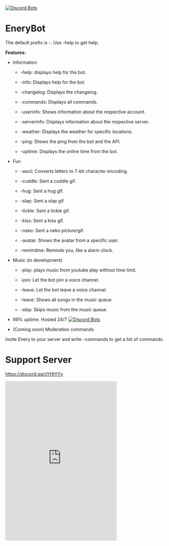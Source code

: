 [![Discord Bots](https://discordbots.org/api/widget/567361492287094784.svg)](https://discordbots.org/bot/567361492287094784)


# EneryBot
The default prefix is -. Use -help to get help.


**Features:**


- Information


     - -help: displays help for the bot.
    
    
     - -info: Displays help for the bot.
     

     - -changelog: Displays the changelog.


     - -commands: Displays all commands.
    

     - -userinfo: Shows information about the respective account.
     
     
     - -serverinfo: Displays information about the respective server.
    
    
     - -weather: Displays the weather for specific locations.     


     - -ping: Shows the ping from the bot and the API.
     
     
     - -uptime: Displays the online time from the bot.
     
     
- Fun


     - -ascii: Converts letters to 7-bit character encoding.
    
    
     - -cuddle: Sent a cuddle gif.
    
    
     - -hug: Sent a hug gif.
     
     
     - -slap: Sent a slap gif.
     
     
     - -tickle: Sent a tickle gif.
     
     
     - -kiss: Sent a kiss gif.
     
     
     - -neko: Sent a neko picture/gif.
     

     - -avatar: Shows the avatar from a specific user.
     
     
     - -remindme: Reminds you, like a alarm clock.
     
     

- Music (in development)


     - -play: plays music from youtube play without time limit.


     - -join: Let the bot join a voice channel.
     
     
     - -leave: Let the bot leave a voice channel.
     

     - -leave: Shows all songs in the music queue.
     
    
     - -skip: Skips music from the music queue.
     
     
- 99% uptime. Hosted 24/7
[![Discord Bots](https://discordbots.org/api/widget/status/567361492287094784.svg?noavatar=true)](https://discordbots.org/bot/567361492287094784)


- (Coming soon) Moderation commands

Invite Enery to your server and write -commands to get a list of commands.

# Support Server
https://discord.gg/cYHtYYv

<iframe width="350" height="500" src="https://discordapp.com/widget?id=546815143837827081&amp;theme=dark" frameborder="0" allowtransparency="true"></iframe>
